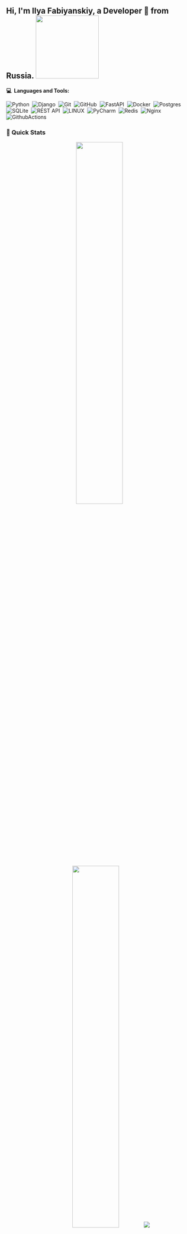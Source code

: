 ## Hi, I'm Ilya Fabiyanskiy, a Developer 🚀 from Russia. <img src="https://www.codewars.com/users/fabilya/badges/micro" width="170" height="auto">

<b>:computer: &nbsp;Languages and Tools:</b>

![Python](https://img.shields.io/badge/PYTHON-3776AB.svg?&style=flat&logo=python&logoColor=white)&nbsp;
![Django](https://img.shields.io/badge/DJANGO-1f6e4b.svg?&style=flat&logo=django&logoColor=white)&nbsp;
![Git](https://img.shields.io/badge/GIT-%23F05033.svg?&style=flat&logo=git&logoColor=white)&nbsp;
![GitHub](https://img.shields.io/badge/GITHUB-%23121011.svg?&style=flat&logo=github&logoColor=white)&nbsp;
![FastAPI](https://img.shields.io/badge/FASTAPI-18897b.svg?&style=flat&logo=fastapi&logoColor=white)&nbsp;
![Docker](https://img.shields.io/badge/DOCKER-2496ED.svg?&style=flat&logo=docker&logoColor=white)&nbsp;
![Postgres](https://img.shields.io/badge/POSTGRES-%23316192.svg?&style=flat&logo=postgresql&logoColor=white)&nbsp;
![SQLite](https://img.shields.io/badge/SQLITE-003B57.svg?&style=flat&logo=sqlite&logoColor=white)&nbsp;
![REST API](https://img.shields.io/badge/REST-02569B.svg?&style=flat&logo=rest&logoColor=white)&nbsp;
![LINUX](https://img.shields.io/badge/LINUX-FCC624?style=flat-square&logo=linux&logoColor=black)&nbsp;
![PyCharm](https://img.shields.io/badge/PYCHARM-42c32f.svg?&style=flat&logo=pycharm)&nbsp;
![Redis](https://img.shields.io/badge/REDIS-DC382D.svg?&style=flat&logo=redis&logoColor=white)&nbsp;
![Nginx](https://img.shields.io/badge/NGINX-269539.svg?&style=flat&logo=nginx&logoColor=white)&nbsp;
![GithubActions](https://img.shields.io/badge/GITHUB%20ACTIONS-2088FF.svg?&style=flat&logo=github-actions&logoColor=white)&nbsp;


### 🚀 Quick Stats

<p align="center">
  <img height="50%" width="auto" src ="https://github-readme-stats.vercel.app/api?username=fabilya&show_icons=true&count_private=true&theme=darcula&hide_border=true&hide=issues,contribs&bg_color=00000000">
  <img height="50%" width="auto" src ="https://github-readme-stats.vercel.app/api/top-langs/?username=fabilya&layout=compact&hide_border=true&theme=darcula&bg_color=00000000&langs_count=6&hide=jupyter%20notebook,tex,css,php&exclude_repo=Pacman-AI">
  <img src ="https://github-readme-streak-stats.herokuapp.com?user=fabilya&theme=darcula&hide_border=true&background=FFFFFF00">
  <br>
  <br>
</p>
